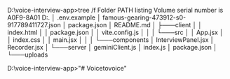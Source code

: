 D:\voice-interview-app>tree /f
Folder PATH listing
Volume serial number is A0F9-8A01
D:.
│   .env.example
│   famous-gearing-473912-s0-917789411727.json
│   package.json
│   README.md
│
├───client
│   │   index.html
│   │   package.json
│   │   vite.config.js
│   │
│   └───src
│       │   App.jsx
│       │   index.css
│       │   main.jsx
│       │
│       └───components
│               InterviewPanel.jsx
│               Recorder.jsx
│
└───server
    │   geminiClient.js
    │   index.js
    │   package.json
    │
    └───uploads

D:\voice-interview-app>"# Voicetovoice" 
